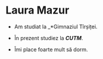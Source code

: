 # Laura Mazur
- Am studiat la _*Gimnaziul Tîrșiței.

- În prezent studiez la ***CUTM***.

- Îmi place foarte mult să dorm.
